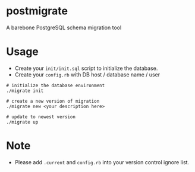 # postmigrate

A barebone PostgreSQL schema migration tool

# Usage

 * Create your `init/init.sql` script to initialize the database.
 * Create your `config.rb` with DB host / database name / user

```shell
# initialize the database environment
./migrate init

# create a new version of migration
./migrate new <your description here>

# update to newest version
./migrate up
```

# Note

 * Please add `.current` and `config.rb` into your version control ignore list.
